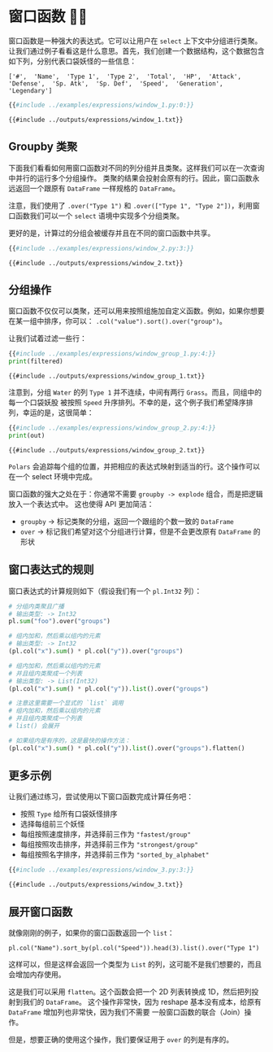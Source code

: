# 窗口函数 🚀🚀

窗口函数是一种强大的表达式。它可以让用户在 `select` 上下文中分组进行类聚。
让我们通过例子看看这是什么意思。首先，我们创建一个数据结构，这个数据包含如下列，分别代表口袋妖怪的一些信息：

`['#',  'Name',  'Type 1',  'Type 2',  'Total',  'HP',  'Attack',  'Defense',  'Sp. Atk',  'Sp. Def',  'Speed',  'Generation',  'Legendary']`

```python
{{#include ../examples/expressions/window_1.py:0:}}
```

```text
{{#include ../outputs/expressions/window_1.txt}}
```

## Groupby 类聚

下面我们看看如何用窗口函数对不同的列分组并且类聚。这样我们可以在一次查询中并行的运行多个分组操作。
类聚的结果会投射会原有的行。因此，窗口函数永远返回一个跟原有 `DataFrame` 一样规格的 `DataFrame`。

注意，我们使用了 `.over("Type 1")` 和 `.over(["Type 1", "Type 2"])`，利用窗口函数我们可以一个
`select` 语境中实现多个分组类聚。

更好的是，计算过的分组会被缓存并且在不同的窗口函数中共享。

```python
{{#include ../examples/expressions/window_2.py:3:}}
```

```text
{{#include ../outputs/expressions/window_2.txt}}
```

## 分组操作

窗口函数不仅仅可以类聚，还可以用来按照组施加自定义函数。例如，如果你想要在某一组中排序，你可以：
`.col("value").sort().over("group")`。

让我们试着过滤一些行：

```python
{{#include ../examples/expressions/window_group_1.py:4:}}
print(filtered)
```

```text
{{#include ../outputs/expressions/window_group_1.txt}}
```

注意到，分组 `Water` 的列 `Type 1` 并不连续，中间有两行 `Grass`。而且，同组中的每一个口袋妖股
被按照 `Speed` 升序排列。不幸的是，这个例子我们希望降序排列，幸运的是，这很简单：

```python
{{#include ../examples/expressions/window_group_2.py:4:}}
print(out)
```

```text
{{#include ../outputs/expressions/window_group_2.txt}}
```

`Polars` 会追踪每个组的位置，并把相应的表达式映射到适当的行。这个操作可以在一个 select 环境中完成。

窗口函数的强大之处在于：你通常不需要 `groupby -> explode` 组合，而是把逻辑放入一个表达式中。
这也使得 API 更加简洁：

- `groupby` -> 标记类聚的分组，返回一个跟组的个数一致的 `DataFrame`
- `over` -> 标记我们希望对这个分组进行计算，但是不会更改原有 `DataFrame` 的形状

## 窗口表达式的规则

窗口表达式的计算规则如下（假设我们有一个 `pl.Int32` 列）：

```python
# 分组内类聚且广播
# 输出类型: -> Int32
pl.sum("foo").over("groups")

# 组内加和，然后乘以组内的元素
# 输出类型: -> Int32
(pl.col("x").sum() * pl.col("y")).over("groups")

# 组内加和，然后乘以组内的元素
# 并且组内类聚成一个列表
# 输出类型: -> List(Int32)
(pl.col("x").sum() * pl.col("y")).list().over("groups")

# 注意这里需要一个显式的 `list` 调用
# 组内加和，然后乘以组内的元素
# 并且组内类聚成一个列表
# list() 会展开

# 如果组内是有序的，这是最快的操作方法：
(pl.col("x").sum() * pl.col("y")).list().over("groups").flatten()
```

## 更多示例

让我们通过练习，尝试使用以下窗口函数完成计算任务吧：

- 按照 `Type` 给所有口袋妖怪排序
- 选择每组前三个妖怪
- 每组按照速度排序，并选择前三作为 `"fastest/group"`
- 每组按照攻击排序，并选择前三作为 `"strongest/group"`
- 每组按照名字排序，并选择前三作为 `"sorted_by_alphabet"`

```python
{{#include ../examples/expressions/window_3.py:3:}}
```

```text
{{#include ../outputs/expressions/window_3.txt}}
```

## 展开窗口函数

就像刚刚的例子，如果你的窗口函数返回一个 `list`：

`pl.col("Name").sort_by(pl.col("Speed")).head(3).list().over("Type 1")`

这样可以，但是这样会返回一个类型为 `List` 的列，这可能不是我们想要的，而且会增加内存使用。

这是我们可以采用 `flatten`。这个函数会把一个 2D 列表转换成 1D，然后把列投射到我们的 `DataFrame`。
这个操作非常快，因为 reshape 基本没有成本，给原有 `DataFrame` 增加列也非常快，因为我们不需要
一般窗口函数的联合（Join）操作。

但是，想要正确的使用这个操作，我们要保证用于 `over` 的列是有序的。
